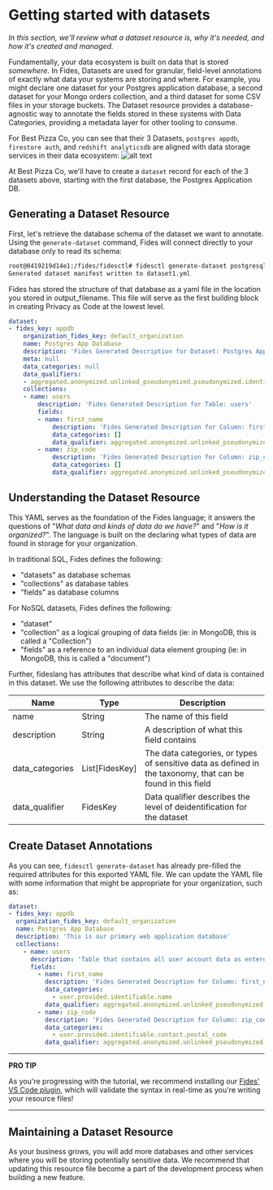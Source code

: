 # Getting started with datasets
_In this section, we'll review what a dataset resource is, why it's needed, and how it's created and managed._

Fundamentally, your data ecosystem is built on data that is stored _somewhere_. In Fides, Datasets are used for granular, field-level annotations of exactly what data your systems are storing and where. For example, you might declare one dataset for your Postgres application database, a second dataset for your Mongo orders collection, and a third dataset for some CSV files in your storage buckets. The Dataset resource provides a database-agnostic way to annotate the fields stored in these systems with Data Categories, providing a metadata layer for other tooling to consume.

For Best Pizza Co, you can see that their 3 Datasets, `postgres appdb`, `firestore auth`, and `redshift analyticsdb` are aligned with data storage services in their data ecosystem:
![alt text](img/BestPizzaCo_DataEcosystem.png "Best Pizza Co's Data Ecosystem")

At Best Pizza Co, we'll have to create a `dataset` record for each of the 3 datasets above, starting with the first database, the Postgres Application DB. 

## Generating a Dataset Resource
First, let's retrieve the database schema of the dataset we want to annotate. Using the `generate-dataset` command, Fides will connect directly to your database only to read its schema:
```bash
root@0419219d14e1:/fides/fidesctl# fidesctl generate-dataset postgresql://USERNAME:PASSWORD@best-pizza-co.cwiy9dtqovxa.us-east-1.rds.amazonaws.com:5432/postgres dataset1.yml
Generated dataset manifest written to dataset1.yml
```
Fides has stored the structure of that database as a yaml file in the location you stored in output_filename. This file will serve as the first building block in creating Privacy as Code at the lowest level. 

```yaml
dataset:
- fides_key: appdb
    organization_fides_key: default_organization
    name: Postgres App Database
    description: 'Fides Generated Description for Dataset: Postgres App Database'
    meta: null
    data_categories: null
    data_qualifiers:
    - aggregated.anonymized.unlinked_pseudonymized.pseudonymized.identified
    collections:
    - name: users
        description: 'Fides Generated Description for Table: users'
        fields:
        - name: first_name
            description: 'Fides Generated Description for Column: first_name'
            data_categories: []
            data_qualifier: aggregated.anonymized.unlinked_pseudonymized.pseudonymized.identified
        - name: zip_code
            description: 'Fides Generated Description for Column: zip_code'
            data_categories: []
            data_qualifier: aggregated.anonymized.unlinked_pseudonymized.pseudonymized.identified
```

## Understanding the Dataset Resource
This YAML serves as the foundation of the Fides language; it answers the questions of "_What data and kinds of data do we have?_" and "_How is it organized?_". The language is built on the declaring what types of data are found in storage for your organization.

In traditional SQL, Fides defines the following:
* "datasets" as database schemas
* "collections" as database tables
* "fields" as database columns

For NoSQL datasets, Fides defines the following:
* "dataset"
* "collection" as a logical grouping of data fields (ie: in MongoDB, this is called a "Collection")
* "fields" as a reference to an individual data element grouping (ie: in MongoDB, this is called a "document")

Further, fideslang has attributes that describe what kind of data is contained in this dataset. We use the following attributes to describe the data:

| Name | Type | Description |
|  --- | --- | --- |
| name | String | The name of this field |
| description | String | A description of what this field contains |
| data_categories | List[FidesKey] | The data categories, or types of sensitive data as defined in the taxonomy, that can be found in this field |
| data_qualifier | FidesKey | Data qualifier describes the level of deidentification for the dataset |


## Create Dataset Annotations
As you can see, `fidesctl generate-dataset` has already pre-filled the required attributes for this exported YAML file. We can update the YAML file with some information that might be appropriate for your organization, such as:

```yaml
dataset:
- fides_key: appdb
  organization_fides_key: default_organization
  name: Postgres App Database
  description: 'This is our primary web application database'
  collections:
    - name: users
      description: 'Table that contains all user account data as entered by the user'
      fields:
        - name: first_name
          description: 'Fides Generated Description for Column: first_name'
          data_categories:
            - user.provided.identifiable.name
          data_qualifier: aggregated.anonymized.unlinked_pseudonymized.pseudonymized.identified
        - name: zip_code
          description: 'Fides Generated Description for Column: zip_code'
          data_categories:
            - user.provided.identifiable.contact.postal_code
          data_qualifier: aggregated.anonymized.unlinked_pseudonymized
```

---
**PRO TIP**

As you're progressing with the tutorial, we recommend installing our [Fides' VS Code plugin](https://marketplace.visualstudio.com/items?itemName=fidesctl-plugin-publisher.fidesctl-config-parser), which will validate the syntax in real-time as you're writing your resource files!

---


## Maintaining a Dataset Resource
As your business grows, you will add more databases and other services where you will be storing potentially sensitive data. We recommend that updating this resource file become a part of the development process when building a new feature. 